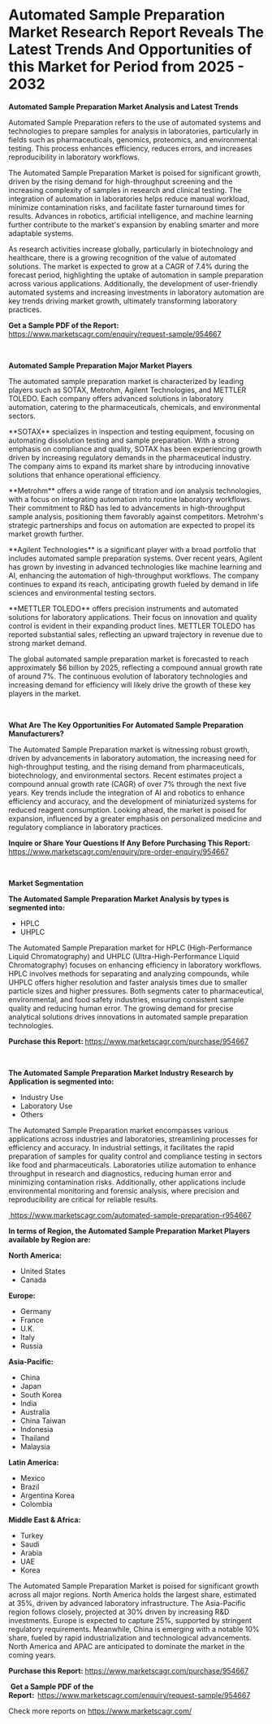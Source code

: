 <p><h1>Automated Sample Preparation Market Research Report Reveals The Latest Trends And Opportunities of this Market for Period from 2025 - 2032</h1></p><p><strong>Automated Sample Preparation Market Analysis and Latest Trends</strong></p>
<p><p>Automated Sample Preparation refers to the use of automated systems and technologies to prepare samples for analysis in laboratories, particularly in fields such as pharmaceuticals, genomics, proteomics, and environmental testing. This process enhances efficiency, reduces errors, and increases reproducibility in laboratory workflows.</p><p>The Automated Sample Preparation Market is poised for significant growth, driven by the rising demand for high-throughput screening and the increasing complexity of samples in research and clinical testing. The integration of automation in laboratories helps reduce manual workload, minimize contamination risks, and facilitate faster turnaround times for results. Advances in robotics, artificial intelligence, and machine learning further contribute to the market's expansion by enabling smarter and more adaptable systems.</p><p>As research activities increase globally, particularly in biotechnology and healthcare, there is a growing recognition of the value of automated solutions. The market is expected to grow at a CAGR of 7.4% during the forecast period, highlighting the uptake of automation in sample preparation across various applications. Additionally, the development of user-friendly automated systems and increasing investments in laboratory automation are key trends driving market growth, ultimately transforming laboratory practices.</p></p>
<p><strong>Get a Sample PDF of the Report:&nbsp;</strong> <a href="https://www.marketscagr.com/enquiry/request-sample/954667?utm_campaign=1848&utm_medium=2&utm_source=Github&utm_content=ia&utm_term=07032025&utm_id=automated-sample-preparation">https://www.marketscagr.com/enquiry/request-sample/954667</a></p>
<p>&nbsp;</p>
<p><strong>Automated Sample Preparation Major Market Players</strong></p>
<p><p>The automated sample preparation market is characterized by leading players such as SOTAX, Metrohm, Agilent Technologies, and METTLER TOLEDO. Each company offers advanced solutions in laboratory automation, catering to the pharmaceuticals, chemicals, and environmental sectors.</p><p>**SOTAX** specializes in inspection and testing equipment, focusing on automating dissolution testing and sample preparation. With a strong emphasis on compliance and quality, SOTAX has been experiencing growth driven by increasing regulatory demands in the pharmaceutical industry. The company aims to expand its market share by introducing innovative solutions that enhance operational efficiency.</p><p>**Metrohm** offers a wide range of titration and ion analysis technologies, with a focus on integrating automation into routine laboratory workflows. Their commitment to R&D has led to advancements in high-throughput sample analysis, positioning them favorably against competitors. Metrohm's strategic partnerships and focus on automation are expected to propel its market growth further.</p><p>**Agilent Technologies** is a significant player with a broad portfolio that includes automated sample preparation systems. Over recent years, Agilent has grown by investing in advanced technologies like machine learning and AI, enhancing the automation of high-throughput workflows. The company continues to expand its reach, anticipating growth fueled by demand in life sciences and environmental testing sectors.</p><p>**METTLER TOLEDO** offers precision instruments and automated solutions for laboratory applications. Their focus on innovation and quality control is evident in their expanding product lines. METTLER TOLEDO has reported substantial sales, reflecting an upward trajectory in revenue due to strong market demand.</p><p>The global automated sample preparation market is forecasted to reach approximately $6 billion by 2025, reflecting a compound annual growth rate of around 7%. The continuous evolution of laboratory technologies and increasing demand for efficiency will likely drive the growth of these key players in the market.</p></p>
<p>&nbsp;</p>
<p><strong>What Are The Key Opportunities For Automated Sample Preparation Manufacturers?</strong></p>
<p><p>The Automated Sample Preparation market is witnessing robust growth, driven by advancements in laboratory automation, the increasing need for high-throughput testing, and the rising demand from pharmaceuticals, biotechnology, and environmental sectors. Recent estimates project a compound annual growth rate (CAGR) of over 7% through the next five years. Key trends include the integration of AI and robotics to enhance efficiency and accuracy, and the development of miniaturized systems for reduced reagent consumption. Looking ahead, the market is poised for expansion, influenced by a greater emphasis on personalized medicine and regulatory compliance in laboratory practices.</p></p>
<p><strong>Inquire or Share Your Questions If Any Before Purchasing This Report:</strong> <a href="https://www.marketscagr.com/enquiry/pre-order-enquiry/954667?utm_campaign=1848&utm_medium=2&utm_source=Github&utm_content=ia&utm_term=07032025&utm_id=automated-sample-preparation">https://www.marketscagr.com/enquiry/pre-order-enquiry/954667</a></p>
<p>&nbsp;</p>
<p><strong>Market Segmentation</strong></p>
<p><strong>The Automated Sample Preparation Market Analysis by types is segmented into:</strong></p>
<p><ul><li>HPLC</li><li>UHPLC</li></ul></p>
<p><p>The Automated Sample Preparation market for HPLC (High-Performance Liquid Chromatography) and UHPLC (Ultra-High-Performance Liquid Chromatography) focuses on enhancing efficiency in laboratory workflows. HPLC involves methods for separating and analyzing compounds, while UHPLC offers higher resolution and faster analysis times due to smaller particle sizes and higher pressures. Both segments cater to pharmaceutical, environmental, and food safety industries, ensuring consistent sample quality and reducing human error. The growing demand for precise analytical solutions drives innovations in automated sample preparation technologies.</p></p>
<p><strong>Purchase this Report:&nbsp;</strong><a href="https://www.marketscagr.com/purchase/954667?utm_campaign=1848&utm_medium=2&utm_source=Github&utm_content=ia&utm_term=07032025&utm_id=automated-sample-preparation">https://www.marketscagr.com/purchase/954667</a></p>
<p>&nbsp;</p>
<p><strong>The Automated Sample Preparation Market Industry Research by Application is segmented into:</strong></p>
<p><ul><li>Industry Use</li><li>Laboratory Use</li><li>Others</li></ul></p>
<p><p>The Automated Sample Preparation market encompasses various applications across industries and laboratories, streamlining processes for efficiency and accuracy. In industrial settings, it facilitates the rapid preparation of samples for quality control and compliance testing in sectors like food and pharmaceuticals. Laboratories utilize automation to enhance throughput in research and diagnostics, reducing human error and minimizing contamination risks. Additionally, other applications include environmental monitoring and forensic analysis, where precision and reproducibility are critical for reliable results.</p></p>
<p><a href="https://www.marketscagr.com/automated-sample-preparation-r954667?utm_campaign=1848&utm_medium=2&utm_source=Github&utm_content=ia&utm_term=07032025&utm_id=automated-sample-preparation">&nbsp;https://www.marketscagr.com/automated-sample-preparation-r954667</a></p>
<p><strong>In terms of Region, the Automated Sample Preparation Market Players available by Region are:</strong></p>
<p>
    <p> <strong> North America: </strong>
        <ul>
            <li>United States</li>
            <li>Canada</li>
        </ul>
        </p> 
    <p> <strong> Europe: </strong>
        <ul>
            <li>Germany</li>
            <li>France</li>
            <li>U.K.</li>
            <li>Italy</li>
            <li>Russia</li>
        </ul>
        </p> 
    <p> <strong> Asia-Pacific: </strong>
        <ul>
            <li>China</li>
            <li>Japan</li>
            <li>South Korea</li>
            <li>India</li>
            <li>Australia</li>
            <li>China Taiwan</li>
            <li>Indonesia</li>
            <li>Thailand</li>
            <li>Malaysia</li>
        </ul>
        </p> 
    <p> <strong> Latin America: </strong>
        <ul>
            <li>Mexico</li>
            <li>Brazil</li>
            <li>Argentina Korea</li>
            <li>Colombia</li>
        </ul>
        </p> 
    <p> <strong> Middle East & Africa: </strong>
        <ul>
            <li>Turkey</li>
            <li>Saudi</li>
            <li>Arabia</li>
            <li>UAE</li>
            <li>Korea</li>
        </ul>
    </p>
    </p>
<p><p>The Automated Sample Preparation Market is poised for significant growth across all major regions. North America holds the largest share, estimated at 35%, driven by advanced laboratory infrastructure. The Asia-Pacific region follows closely, projected at 30% driven by increasing R&D investments. Europe is expected to capture 25%, supported by stringent regulatory requirements. Meanwhile, China is emerging with a notable 10% share, fueled by rapid industrialization and technological advancements. North America and APAC are anticipated to dominate the market in the coming years.</p></p>
<p><strong>Purchase this Report: </strong><a href="https://www.marketscagr.com/purchase/954667?utm_campaign=1848&utm_medium=2&utm_source=Github&utm_content=ia&utm_term=07032025&utm_id=automated-sample-preparation">https://www.marketscagr.com/purchase/954667</a></p>
<p>&nbsp;<strong>Get a Sample PDF of the Report:&nbsp;&nbsp;</strong><a href="https://www.marketscagr.com/enquiry/request-sample/954667?utm_campaign=1848&utm_medium=2&utm_source=Github&utm_content=ia&utm_term=07032025&utm_id=automated-sample-preparation">https://www.marketscagr.com/enquiry/request-sample/954667</a></p>
<p><strong></strong></p>
<p>Check more reports on <a href="https://www.marketscagr.com/?utm_campaign=1848&utm_medium=2&utm_source=Github&utm_content=ia&utm_term=07032025&utm_id=automated-sample-preparation">https://www.marketscagr.com/</a></p>